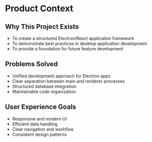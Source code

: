 # Product Context

## Why This Project Exists

- To create a structured Electron/React application framework
- To demonstrate best practices in desktop application development
- To provide a foundation for future feature development

## Problems Solved

- Unified development approach for Electron apps
- Clear separation between main and renderer processes
- Structured database integration
- Maintainable code organization

## User Experience Goals

- Responsive and modern UI
- Efficient data handling
- Clear navigation and workflow
- Consistent design patterns
